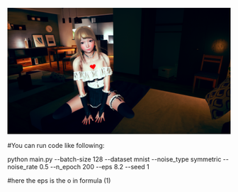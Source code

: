 ![1](https://github.com/codesubmiter/b3124134/blob/master/data/AI_2020-01-24-12-57-44-715.jpg)  






#You can run code like following:

python main.py --batch-size 128 --dataset mnist --noise_type symmetric --noise_rate 0.5 --n_epoch 200 --eps 8.2 --seed 1

#here the eps is the o in formula (1)
